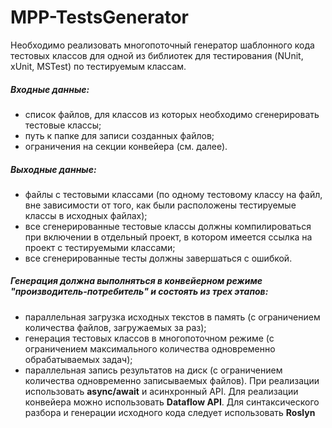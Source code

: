# MPP-TestsGenerator
Необходимо реализовать многопоточный генератор шаблонного кода тестовых классов для одной из библиотек для тестирования (NUnit, xUnit, MSTest) по тестируемым классам.
##### Входные данные: 
* список файлов, для классов из которых необходимо сгенерировать тестовые классы;
* путь к папке для записи созданных файлов;
* ограничения на секции конвейера  (см. далее).
##### Выходные данные:
* файлы с тестовыми классами (по одному тестовому классу на файл, вне зависимости от того, как были расположены тестируемые классы в исходных файлах);
* все сгенерированные тестовые классы должны компилироваться при включении в отдельный проект, в котором имеется ссылка на проект с тестируемыми классами;
* все сгенерированные тесты должны завершаться с ошибкой.
##### Генерация должна выполняться в конвейерном режиме "производитель-потребитель" и состоять из трех этапов: 
* параллельная загрузка исходных текстов в память (с ограничением количества файлов, загружаемых за раз);
* генерация тестовых классов в многопоточном режиме (с ограничением максимального количества одновременно обрабатываемых задач); 
* параллельная запись результатов на диск (с ограничением количества одновременно записываемых файлов).
При реализации использовать **async/await** и асинхронный API. Для реализации конвейера можно использовать **Dataflow API**.
Для синтаксического разбора и генерации исходного кода следует использовать **Roslyn**
